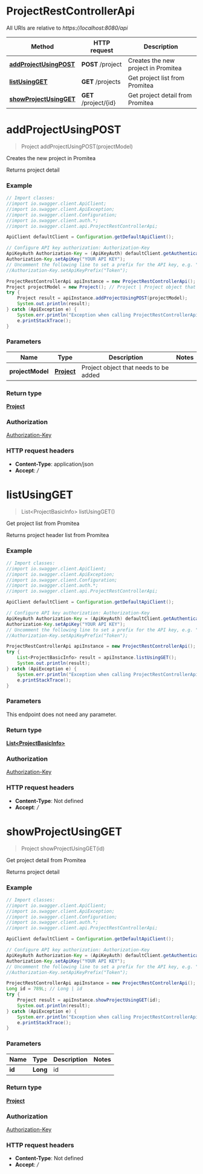 # ProjectRestControllerApi

All URIs are relative to *https://localhost:8080/api*

Method | HTTP request | Description
------------- | ------------- | -------------
[**addProjectUsingPOST**](ProjectRestControllerApi.md#addProjectUsingPOST) | **POST** /project | Creates the new project in Promitea
[**listUsingGET**](ProjectRestControllerApi.md#listUsingGET) | **GET** /projects | Get project list from Promitea
[**showProjectUsingGET**](ProjectRestControllerApi.md#showProjectUsingGET) | **GET** /project/{id} | Get project detail from Promitea


<a name="addProjectUsingPOST"></a>
# **addProjectUsingPOST**
> Project addProjectUsingPOST(projectModel)

Creates the new project in Promitea

Returns project detail

### Example
```java
// Import classes:
//import io.swagger.client.ApiClient;
//import io.swagger.client.ApiException;
//import io.swagger.client.Configuration;
//import io.swagger.client.auth.*;
//import io.swagger.client.api.ProjectRestControllerApi;

ApiClient defaultClient = Configuration.getDefaultApiClient();

// Configure API key authorization: Authorization-Key
ApiKeyAuth Authorization-Key = (ApiKeyAuth) defaultClient.getAuthentication("Authorization-Key");
Authorization-Key.setApiKey("YOUR API KEY");
// Uncomment the following line to set a prefix for the API key, e.g. "Token" (defaults to null)
//Authorization-Key.setApiKeyPrefix("Token");

ProjectRestControllerApi apiInstance = new ProjectRestControllerApi();
Project projectModel = new Project(); // Project | Project object that needs to be added
try {
    Project result = apiInstance.addProjectUsingPOST(projectModel);
    System.out.println(result);
} catch (ApiException e) {
    System.err.println("Exception when calling ProjectRestControllerApi#addProjectUsingPOST");
    e.printStackTrace();
}
```

### Parameters

Name | Type | Description  | Notes
------------- | ------------- | ------------- | -------------
 **projectModel** | [**Project**](Project.md)| Project object that needs to be added |

### Return type

[**Project**](Project.md)

### Authorization

[Authorization-Key](../README.md#Authorization-Key)

### HTTP request headers

 - **Content-Type**: application/json
 - **Accept**: */*

<a name="listUsingGET"></a>
# **listUsingGET**
> List&lt;ProjectBasicInfo&gt; listUsingGET()

Get project list from Promitea

Returns project header list from Promitea

### Example
```java
// Import classes:
//import io.swagger.client.ApiClient;
//import io.swagger.client.ApiException;
//import io.swagger.client.Configuration;
//import io.swagger.client.auth.*;
//import io.swagger.client.api.ProjectRestControllerApi;

ApiClient defaultClient = Configuration.getDefaultApiClient();

// Configure API key authorization: Authorization-Key
ApiKeyAuth Authorization-Key = (ApiKeyAuth) defaultClient.getAuthentication("Authorization-Key");
Authorization-Key.setApiKey("YOUR API KEY");
// Uncomment the following line to set a prefix for the API key, e.g. "Token" (defaults to null)
//Authorization-Key.setApiKeyPrefix("Token");

ProjectRestControllerApi apiInstance = new ProjectRestControllerApi();
try {
    List<ProjectBasicInfo> result = apiInstance.listUsingGET();
    System.out.println(result);
} catch (ApiException e) {
    System.err.println("Exception when calling ProjectRestControllerApi#listUsingGET");
    e.printStackTrace();
}
```

### Parameters
This endpoint does not need any parameter.

### Return type

[**List&lt;ProjectBasicInfo&gt;**](ProjectBasicInfo.md)

### Authorization

[Authorization-Key](../README.md#Authorization-Key)

### HTTP request headers

 - **Content-Type**: Not defined
 - **Accept**: */*

<a name="showProjectUsingGET"></a>
# **showProjectUsingGET**
> Project showProjectUsingGET(id)

Get project detail from Promitea

Returns project detail

### Example
```java
// Import classes:
//import io.swagger.client.ApiClient;
//import io.swagger.client.ApiException;
//import io.swagger.client.Configuration;
//import io.swagger.client.auth.*;
//import io.swagger.client.api.ProjectRestControllerApi;

ApiClient defaultClient = Configuration.getDefaultApiClient();

// Configure API key authorization: Authorization-Key
ApiKeyAuth Authorization-Key = (ApiKeyAuth) defaultClient.getAuthentication("Authorization-Key");
Authorization-Key.setApiKey("YOUR API KEY");
// Uncomment the following line to set a prefix for the API key, e.g. "Token" (defaults to null)
//Authorization-Key.setApiKeyPrefix("Token");

ProjectRestControllerApi apiInstance = new ProjectRestControllerApi();
Long id = 789L; // Long | id
try {
    Project result = apiInstance.showProjectUsingGET(id);
    System.out.println(result);
} catch (ApiException e) {
    System.err.println("Exception when calling ProjectRestControllerApi#showProjectUsingGET");
    e.printStackTrace();
}
```

### Parameters

Name | Type | Description  | Notes
------------- | ------------- | ------------- | -------------
 **id** | **Long**| id |

### Return type

[**Project**](Project.md)

### Authorization

[Authorization-Key](../README.md#Authorization-Key)

### HTTP request headers

 - **Content-Type**: Not defined
 - **Accept**: */*

